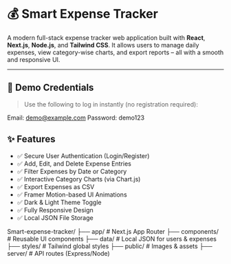 # 💰 Smart Expense Tracker

A modern full-stack expense tracker web application built with **React**, **Next.js**, **Node.js**, and **Tailwind CSS**. It allows users to manage daily expenses, view category-wise charts, and export reports – all with a smooth and responsive UI.

---

## 🔑 Demo Credentials

> Use the following to log in instantly (no registration required):

Email: demo@example.com
Password: demo123
## ✨ Features

- ✅ Secure User Authentication (Login/Register)
- ✅ Add, Edit, and Delete Expense Entries
- ✅ Filter Expenses by Date or Category
- ✅ Interactive Category Charts (via Chart.js)
- ✅ Export Expenses as CSV
- ✅ Framer Motion-based UI Animations
- ✅ Dark & Light Theme Toggle
- ✅ Fully Responsive Design
- ✅ Local JSON File Storage

Smart-expense-tracker/
├── app/               # Next.js App Router
├── components/        # Reusable UI components
├── data/              # Local JSON for users & expenses
├── styles/            # Tailwind global styles
├── public/            # Images & assets
├── server/            # API routes (Express/Node)

